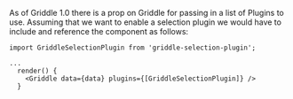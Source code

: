 As of Griddle 1.0 there is a prop on Griddle for passing in a list of Plugins
to use. Assuming that we want to enable a selection plugin we would have to include
and reference the component as follows:

```
import GriddleSelectionPlugin from 'griddle-selection-plugin';

...
  render() {
    <Griddle data={data} plugins={[GriddleSelectionPlugin]} />
  }
```


